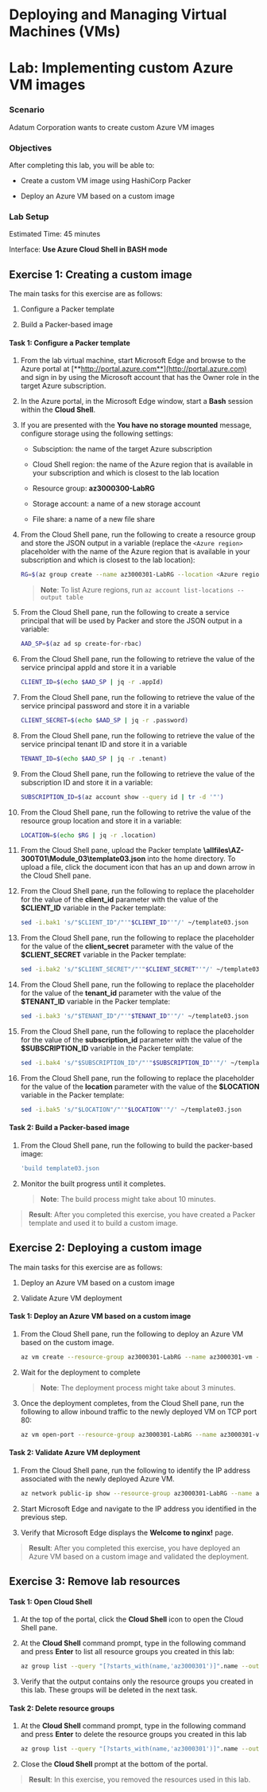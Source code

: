 ﻿# Deploying and Managing Virtual Machines (VMs)

# Lab: Implementing custom Azure VM images

### Scenario

Adatum Corporation wants to create custom Azure VM images

### Objectives

After completing this lab, you will be able to:

- Create a custom VM image using HashiCorp Packer

- Deploy an Azure VM based on a custom image

### Lab Setup

Estimated Time: 45 minutes

Interface: **Use Azure Cloud Shell in BASH mode**

## Exercise 1: Creating a custom image

The main tasks for this exercise are as follows:

1. Configure a Packer template

1. Build a Packer-based image

#### Task 1: Configure a Packer template

1. From the lab virtual machine, start Microsoft Edge and browse to the Azure portal at [**http://portal.azure.com**](http://portal.azure.com) and sign in by using the Microsoft account that has the Owner role in the target Azure subscription.

1. In the Azure portal, in the Microsoft Edge window, start a **Bash** session within the **Cloud Shell**.

1. If you are presented with the **You have no storage mounted** message, configure storage using the following settings:

   - Subsciption: the name of the target Azure subscription

   - Cloud Shell region: the name of the Azure region that is available in your subscription and which is closest to the lab location

   - Resource group: **az3000300-LabRG**

   - Storage account: a name of a new storage account

   - File share: a name of a new file share

1. From the Cloud Shell pane, run the following to create a resource group and store the JSON output in a variable (replace the `<Azure region>` placeholder with the name of the Azure region that is available in your subscription and which is closest to the lab location):

   ```sh
   RG=$(az group create --name az3000301-LabRG --location <Azure region>)
   ```
   > **Note**: To list Azure regions, run `az account list-locations --output table`

1. From the Cloud Shell pane, run the following to create a service principal that will be used by Packer and store the JSON output in a variable:

   ```sh
   AAD_SP=$(az ad sp create-for-rbac)
   ```

1. From the Cloud Shell pane, run the following to retrieve the value of the service principal appId and store it in a variable

   ```sh
   CLIENT_ID=$(echo $AAD_SP | jq -r .appId)
   ```

1. From the Cloud Shell pane, run the following to retrieve the value of the service principal password and store it in a variable

   ```sh
   CLIENT_SECRET=$(echo $AAD_SP | jq -r .password)
   ```

1. From the Cloud Shell pane, run the following to retrieve the value of the service principal tenant ID and store it in a variable

   ```sh
   TENANT_ID=$(echo $AAD_SP | jq -r .tenant)
   ```

1. From the Cloud Shell pane, run the following to retrieve the value of the subscription ID and store it in a variable:

   ```sh
   SUBSCRIPTION_ID=$(az account show --query id | tr -d '"')
   ```

1. From the Cloud Shell pane, run the following to retrive the value of the resource group location and store it in a variable:

   ```sh
   LOCATION=$(echo $RG | jq -r .location)
   ```

1. From the Cloud Shell pane, upload the Packer template **\\allfiles\\AZ-300T01\\Module_03\\template03.json** into the home directory. To upload a file, click the document icon that has an up and down arrow in the Cloud Shell pane. 

1. From the Cloud Shell pane, run the following to replace the placeholder for the value of the **client_id** parameter with the value of the **\$CLIENT_ID** variable in the Packer template:

   ```sh
   sed -i.bak1 's/"$CLIENT_ID"/"'"$CLIENT_ID"'"/' ~/template03.json
   ```

1. From the Cloud Shell pane, run the following to replace the placeholder for the value of the **client_secret** parameter with the value of the **\$CLIENT_SECRET** variable in the Packer template:

   ```sh
   sed -i.bak2 's/"$CLIENT_SECRET"/"'"$CLIENT_SECRET"'"/' ~/template03.json
   ```

1. From the Cloud Shell pane, run the following to replace the placeholder for the value of the **tenant_id** parameter with the value of the **\$TENANT_ID** variable in the Packer template:

   ```sh
   sed -i.bak3 's/"$TENANT_ID"/"'"$TENANT_ID"'"/' ~/template03.json
   ```

1. From the Cloud Shell pane, run the following to replace the placeholder for the value of the **subscription_id** parameter with the value of the **\$SUBSCRIPTION_ID** variable in the Packer template:

   ```sh
   sed -i.bak4 's/"$SUBSCRIPTION_ID"/"'"$SUBSCRIPTION_ID"'"/' ~/template03.json
   ```

1. From the Cloud Shell pane, run the following to replace the placeholder for the value of the **location** parameter with the value of the **\$LOCATION** variable in the Packer template:

   ```sh
   sed -i.bak5 's/"$LOCATION"/"'"$LOCATION"'"/' ~/template03.json
   ```

#### Task 2: Build a Packer-based image

1. From the Cloud Shell pane, run the following to build the packer-based image:

   ```sh
   'build template03.json
   ```

1. Monitor the built progress until it completes.

   > **Note**: The build process might take about 10 minutes.

> **Result**: After you completed this exercise, you have created a Packer template and used it to build a custom image.

## Exercise 2: Deploying a custom image

The main tasks for this exercise are as follows:

1. Deploy an Azure VM based on a custom image

1. Validate Azure VM deployment

#### Task 1: Deploy an Azure VM based on a custom image

1. From the Cloud Shell pane, run the following to deploy an Azure VM based on the custom image.

   ```sh
   az vm create --resource-group az3000301-LabRG --name az3000301-vm --image az3000301-image --admin-username student --generate-ssh-keys
   ```

1. Wait for the deployment to complete

   > **Note**: The deployment process might take about 3 minutes.

1. Once the deployment completes, from the Cloud Shell pane, run the following to allow inbound traffic to the newly deployed VM on TCP port 80:

   ```sh
   az vm open-port --resource-group az3000301-LabRG --name az3000301-vm --port 80
   ```

#### Task 2: Validate Azure VM deployment

1. From the Cloud Shell pane, run the following to identify the IP address associated with the newly deployed Azure VM.

   ```sh
   az network public-ip show --resource-group az3000301-LabRG --name az3000301-vmPublicIP --query ipAddress
   ```

1. Start Microsoft Edge and navigate to the IP address you identified in the previous step.

1. Verify that Microsoft Edge displays the **Welcome to nginx!** page.

> **Result**: After you completed this exercise, you have deployed an Azure VM based on a custom image and validated the deployment.

## Exercise 3: Remove lab resources

#### Task 1: Open Cloud Shell

1. At the top of the portal, click the **Cloud Shell** icon to open the Cloud Shell pane.

1. At the **Cloud Shell** command prompt, type in the following command and press **Enter** to list all resource groups you created in this lab:

   ```sh
   az group list --query "[?starts_with(name,'az3000301')]".name --output tsv
   ```

1. Verify that the output contains only the resource groups you created in this lab. These groups will be deleted in the next task.

#### Task 2: Delete resource groups

1. At the **Cloud Shell** command prompt, type in the following command and press **Enter** to delete the resource groups you created in this lab

   ```sh
   az group list --query "[?starts_with(name,'az3000301')]".name --output tsv | xargs -L1 bash -c 'az group delete --name $0 --no-wait --yes'
   ```

1. Close the **Cloud Shell** prompt at the bottom of the portal.

> **Result**: In this exercise, you removed the resources used in this lab.
